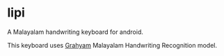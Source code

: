 # lipi
A Malayalam handwriting keyboard for android.   

This keyboard uses [Grahyam](https://github.com/bluebottlewize/grahyam) Malayalam Handwriting Recognition model.
